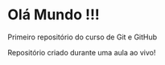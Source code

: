# Olá Mundo !!!
 Primeiro repositório do curso de Git e GitHub

 Repositório criado durante uma aula ao vivo!
